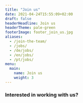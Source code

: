```yaml
---
title: "Join us"
date: 2021-04-24T15:55:09+02:00
draft: false
headerHeadline: Join us
headerTheme: pale-green
footerImage: footer_join_us.jpg
aliases:
  - /join-the-team/
  - /jobs/
  - /de/jobs/
  - /en/jobs/
  - /pt/jobs/
menu:
  main:
    name: Join us
    weight: 3
---
```


### Interested in working with us?
